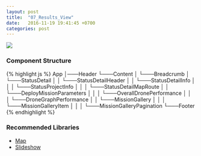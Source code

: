 ```yaml
---
layout: post
title:  "07_Results_View"
date:   2016-11-19 19:41:45 +0700
categories: post
---
```


<img src="{{ site.github.url }}/images/posts/2016-11-19/07_Results_View.jpg">

### Component Structure

{% highlight js %}
App
│───Header
└───Content
│   └───Breadcrumb
│   └───StatusDetail
│   │   └───StatusDetailHeader
│   │   └───StatusDetailInfo
│   │   │   └───StatusProjectInfo
│   │   │   └───StatusDetailMapRoute
│   │   └───DeployMissionParameters
│   │   │   └───OverallDronePerformance
│   │   │   └───DroneGraphPerformance
│   │   └───MissionGallery
│   │   │   └───MissionGalleryItem
│   │   │   └───MissionGalleryPagination
└───Footer
{% endhighlight %}

### Recommended Libraries

* [Map](https://github.com/istarkov/google-map-react)
* [Slideshow](https://github.com/xiaolin/react-image-gallery)
